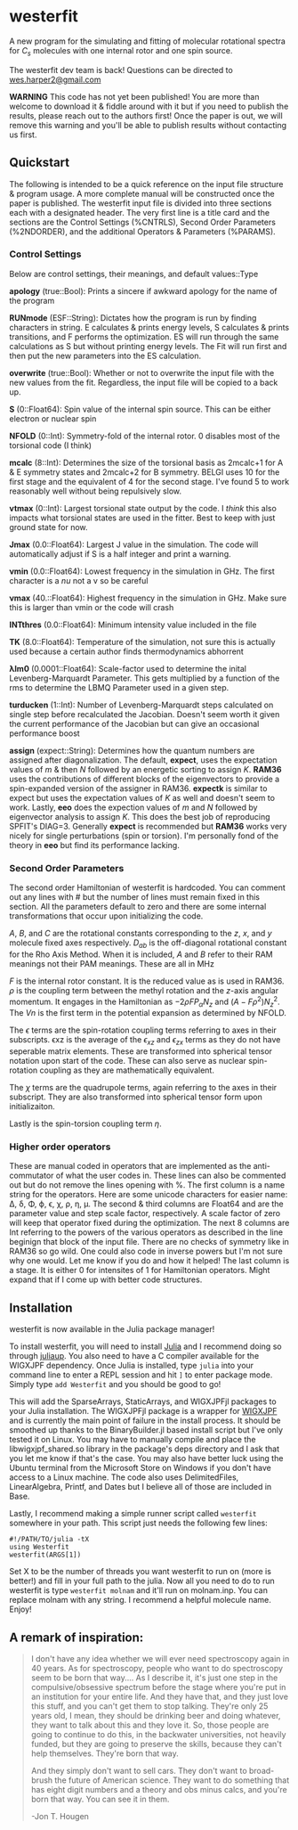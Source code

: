 # westerfit
A new program for the simulating and fitting of molecular rotational spectra for $C_s$ molecules with one internal rotor and one spin source.

The westerfit dev team is back! Questions can be directed to wes.harper2@gmail.com

**WARNING** This code has not yet been published! You are more than welcome to download it & fiddle around with it but if you need to publish the results, please reach out to the authors first! Once the paper is out, we will remove this warning and you'll be able to publish results without contacting us first.

## Quickstart

The following is intended to be a quick reference on the input file structure & program usage. A more complete manual will be constructed once the paper is published.
The westerfit input file is divided into three sections each with a designated header. The very first line is a title card and the sections are the Control Settings (%CNTRLS), Second Order Parameters (%2NDORDER), and the additional Operators & Parameters (%PARAMS).

### Control Settings
Below are control settings, their meanings, and default values::Type

**apology** (true::Bool): Prints a sincere if awkward apology for the name of the program

**RUNmode** (ESF::String): Dictates how the program is run by finding characters in string. E calculates & prints energy levels, S calculates & prints transitions, and F performs the optimization. ES will run through the same calculations as S but without printing energy levels. The Fit will run first and then put the new parameters into the ES calculation.

**overwrite** (true::Bool): Whether or not to overwrite the input file with the new values from the fit. Regardless, the input file will be copied to a back up.

**S** (0::Float64): Spin value of the internal spin source. This can be either electron or nuclear spin

**NFOLD** (0::Int): Symmetry-fold of the internal rotor. 0 disables most of the torsional code (I think)

**mcalc** (8::Int): Determines the size of the torsional basis as 2mcalc+1 for A & E symmetry states and 2mcalc+2 for B symmetry. BELGI uses 10 for the first stage and the equivalent of 4 for the second stage. I've found 5 to work reasonably well without being repulsively slow.

**vtmax** (0::Int): Largest torsional state output by the code. I *think* this also impacts what torsional states are used in the fitter. Best to keep with just ground state for now. 

**Jmax** (0.0::Float64): Largest J value in the simulation. The code will automatically adjust if S is a half integer and print a warning.

**νmin** (0.0::Float64): Lowest frequency in the simulation in GHz. The first character is a *nu* not a v so be careful

**νmax** (40.::Float64): Highest frequency in the simulation in GHz. Make sure this is larger than νmin or the code will crash

**INTthres** (0.0::Float64): Minimum intensity value included in the file

**TK** (8.0::Float64): Temperature of the simulation, not sure this is actually used because a certain author finds thermodynamics abhorrent

**λlm0** (0.0001::Float64): Scale-factor used to determine the inital Levenberg-Marquardt Parameter. This gets multiplied by a function of the rms to determine the LBMQ Parameter used in a given step.

**turducken** (1::Int): Number of Levenberg-Marquardt steps calculated on single step before recalculated the Jacobian. Doesn't seem worth it given the current performance of the Jacobian but can give an occasional performance boost

**assign** (expect::String): Determines how the quantum numbers are assigned after diagonalization. The default, **expect**, uses the expectation values of $m$ & then $N$ followed by an energetic sorting to assign $K$. **RAM36** uses the contributions of different blocks of the eigenvectors to provide a spin-expanded version of the assigner in RAM36. **expectk** is similar to expect but uses the expectation values of $K$ as well and doesn't seem to work. Lastly, **eeo** does the expection values of $m$ and $N$ followed by eigenvector analysis to assign $K$. This does the best job of reproducing SPFIT's DIAG=3. Generally **expect** is recommended but **RAM36** works very nicely for single perturbations (spin or torsion). I'm personally fond of the theory in **eeo** but find its performance lacking.


### Second Order Parameters
The second order Hamiltonian of westerfit is hardcoded. You can comment out any lines with # but the number of lines must remain fixed in this section. All the parameters default to zero and there are some internal transformations that occur upon initializing the code.

$A$, $B$, and $C$ are the rotational constants corresponding to the $z$, $x$, and $y$ molecule fixed axes respectively. 
$D_{ab}$ is the off-diagonal rotational constant for the Rho Axis Method. 
When it is included, $A$ and $B$ refer to their RAM meanings not their PAM meanings. These are all in MHz

$F$ is the internal rotor constant. It is the reduced value as is used in RAM36. 
$\rho$ is the coupling term between the methyl rotation and the $z$-axis angular momentum. 
It engages in the Hamiltonian as $-2\rho FP_{\alpha}N_{z}$ and $(A-F\rho^{2})N_{z}^{2}$. 
The $Vn$ is the first term in the potential expansion as determined by NFOLD.

The $\epsilon$ terms are the spin-rotation coupling terms referring to axes in their subscripts. 
ϵxz is the average of the $\epsilon_{xz}$ and $\epsilon_{zx}$ terms as they do not have seperable matrix elements. 
These are transformed into spherical tensor notation upon start of the code.
These can also serve as nuclear spin-rotation coupling as they are mathematically equivalent.

The $\chi$ terms are the quadrupole terms, again referring to the axes in their subscript.
They are also transformed into spherical tensor form upon initializaiton.

Lastly is the spin-torsion coupling term $\eta$.

### Higher order operators
These are manual coded in operators that are implemented as the anti-commutator of what the user codes in.
These lines can also be commented out but do not remove the lines opening with %.
The first column is a name string for the operators.
Here are some unicode characters for easier name: Δ, δ, Φ, ϕ, ϵ, χ, ρ, η, μ.
The second & third columns are Float64 and are the parameter value and step scale factor, respectively. A scale factor of zero will keep that operator fixed during the optimization.
The next 8 columns are Int referring to the powers of the various operators as described in the line beginign that block of the input file.
There are no checks of symmetry like in RAM36 so go wild. 
One could also code in inverse powers but I'm not sure why one would. Let me know if you do and how it helped!
The last column is a stage. It is either 0 for intensites of 1 for Hamiltonian operators. Might expand that if I come up with better code structures.


## Installation
westerfit is now available in the Julia package manager!

To install westerfit, you will need to install [Julia](https://julialang.org/) and I recommend doing so through [juliaup](https://github.com/JuliaLang/juliaup).
You also need to have a C compiler available for the WIGXJPF dependency.
Once Julia is installed, type `julia` into your command line to enter a REPL session and hit `]` to enter package mode.
Simply type `add Westerfit` and you should be good to go!

This will add the SparseArrays, StaticArrays, and WIGXJPFjl packages to your Julia installation.
The WIGXJPFjl package is a wrapper for [WIGXJPF](http://fy.chalmers.se/subatom/wigxjpf/) and is currently the main point of failure in the install process.
It should be smoothed up thanks to the BinaryBuilder.jl based install script but I've only tested it on Linux.
You may have to manually compile and place the libwigxjpf_shared.so library in the package's deps directory and I ask that you let me know if that's the case.
You may also have better luck using the Ubuntu terminal from the Microsoft Store on Windows if you don't have access to a Linux machine.
The code also uses DelimitedFiles, LinearAlgebra, Printf, and Dates but I believe all of those are included in Base.

Lastly, I recommend making a simple runner script called `westerfit` somewhere in your path.
This script just needs the following few lines:
```
#!/PATH/TO/julia -tX
using Westerfit
westerfit(ARGS[1])
```
Set X to be the number of threads you want westerfit to run on (more is better!) and fill in your full path to the julia.
Now all you need to do to run westerfit is type `westerfit molnam` and it'll run on molnam.inp.
You can replace molnam with any string.
I recommend a helpful molecule name.
Enjoy!


## A remark of inspiration:

>I don't have any idea whether we will ever need spectroscopy again in 40 years. 
>As for spectroscopy, people who want to do spectroscopy seem to be born that way.... 
>As I describe it, it's just one step in the compulsive/obsessive spectrum before the stage where you're put in an institution for your entire life. 
>And they have that, and they just love this stuff, and you can't get them to stop talking. 
>They're only 25 years old, I mean, they should be drinking beer and doing whatever, they want to talk about this and they love it. 
>So, those people are going to continue to do this, in the backwater universities, not heavily funded, but they are going to preserve the skills, because they can't help themselves. 
>They're born that way.
>
>And they simply don't want to sell cars. 
>They don't want to broad-brush the future of American science. 
>They want to do something that has eight digit numbers and a theory and obs minus calcs, and you're born that way. 
>You can see it in them.
>
>-Jon T. Hougen

